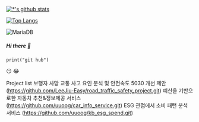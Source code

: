 [![*'s github stats](https://github-readme-stats.vercel.app/api?username=uuoog)](https://github.com/uuoog)

[![Top Langs](https://github-readme-stats.vercel.app/api/top-langs/?username=uuoog)](https://github.com/uuoog/github-readme-stats)

![MariaDB](https://img.shields.io/badge/-MariaDB-1F305F?style=flat-square&logo=mariadb&logoColor=white)

##### Hi there 👋
```
print("git hub")
```
😏 😂

Project list
보행자 사망 교통 사고 요인 분석 및 안전속도 5030 개선 제안 (https://github.com/LeeJiu-Easy/road_traffic_safety_project.git)
예산을 기반으로한 자동차 추천&정보제공 서비스 (https://github.com/uuoog/car_info_service.git)
ESG 관점에서 소비 패턴 분석 서비스 (https://github.com/uuoog/kb_esg_spend.git)


<!--
**uuoog/uuoog** is a ✨ _special_ ✨ repository because its `README.md` (this file) appears on your GitHub profile.

Here are some ideas to get you started:

- 🔭 I’m currently working on ...
- 🌱 I’m currently learning ...
- 👯 I’m looking to collaborate on ...
- 🤔 I’m looking for help with ...
- 💬 Ask me about ...
- 📫 How to reach me: ...
- 😄 Pronouns: ...
- ⚡ Fun fact: ...
-->

